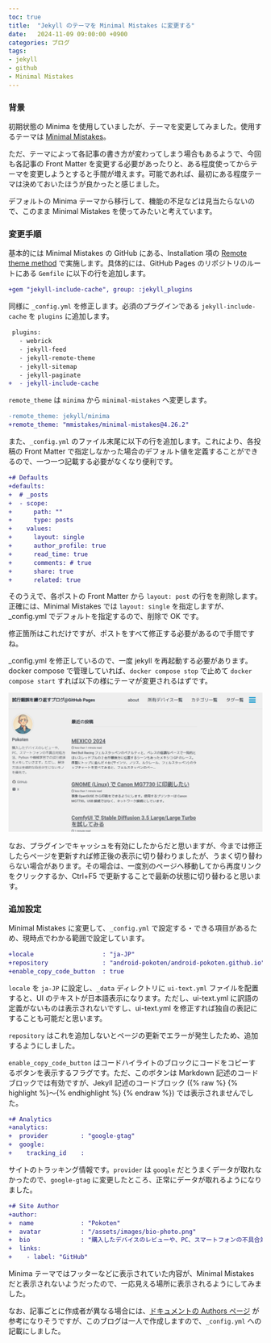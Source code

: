 ```yaml
---
toc: true
title:  "Jekyll のテーマを Minimal Mistakes に変更する"
date:   2024-11-09 09:00:00 +0900
categories: ブログ
tags:
- jekyll
- github
- Minimal Mistakes
---
```

### 背景
初期状態の Minima を使用していましたが、テーマを変更してみました。使用するテーマは [Minimal Mistakes][mistakes]。

ただ、テーマによって各記事の書き方が変わってしまう場合もあるようで、今回も各記事の Front Matter を変更する必要があったりと、ある程度使ってからテーマを変更しようとすると手間が増えます。可能であれば、最初にある程度テーマは決めておいたほうが良かったと感じました。

デフォルトの Minima テーマから移行して、機能の不足などは見当たらないので、このまま Minimal Mistakes を使ってみたいと考えています。

### 変更手順
基本的には Minimal Mistakes の GitHub にある、Installation 項の [Remote theme method][remote-theme-method] で実施します。具体的には、GitHub Pages のリポジトリのルートにある `Gemfile` に以下の行を追加します。

``` patch
+gem "jekyll-include-cache", group: :jekyll_plugins
```

同様に `_config.yml` を修正します。必須のプラグインである `jekyll-include-cache` を `plugins` に追加します。

``` patch
 plugins:
   - webrick
   - jekyll-feed
   - jekyll-remote-theme
   - jekyll-sitemap
   - jekyll-paginate
+  - jekyll-include-cache
```
`remote_theme` は `minima` から `minimal-mistakes` へ変更します。

``` patch
-remote_theme: jekyll/minima
+remote_theme: "mmistakes/minimal-mistakes@4.26.2"
```

また、`_config.yml` のファイル末尾に以下の行を追加します。これにより、各投稿の Front Matter で指定しなかった場合のデフォルト値を定義することができるので、一つ一つ記載する必要がなくなり便利です。

``` patch
+# Defaults
+defaults:
+  # _posts
+  - scope:
+      path: ""
+      type: posts
+    values:
+      layout: single
+      author_profile: true
+      read_time: true
+      comments: # true
+      share: true
+      related: true
```

そのうえで、各ポストの Front Matter から
`layout: post`
の行をを削除します。正確には、Minimal Mistakes では `layout: single` を指定しますが、_config.yml でデフォルトを指定するので、削除で OK です。

修正箇所はこれだけですが、ポストをすべて修正する必要があるので手間ですね。

_config.yml を修正しているので、一度 jekyll を再起動する必要があります。docker compose で管理していれば、`docker compose stop` で止めて `docker compose start` すれば以下の様にテーマが変更されるはずです。

![minimal mistakes][img01]

なお、プラグインでキャッシュを有効にしたからだと思いますが、今までは修正したらページを更新すれば修正後の表示に切り替わりましたが、うまく切り替わらない場合があります。その場合は、一度別のページへ移動してから再度リンクをクリックするか、Ctrl+F5 で更新することで最新の状態に切り替わると思います。

### 追加設定
Minimal Mistakes に変更して、`_config.yml` で設定する・できる項目があるため、現時点でわかる範囲で設定しています。

``` patch
+locale                   : "ja-JP"
+repository               : "android-pokoten/android-pokoten.github.io"
+enable_copy_code_button  : true
```
`locale` を `ja-JP` に設定し、`_data` ディレクトリに `ui-text.yml` ファイルを配置すると、UI のテキストが日本語表示になります。ただし、ui-text.yml に訳語の定義がないものは表示されないですし、ui-text.yml を修正すれば独自の表記にすることも可能だと思います。

`repository` はこれを追加しないとページの更新でエラーが発生したため、追加するようにしました。

`enable_copy_code_button` はコードハイライトのブロックにコードをコピーするボタンを表示するフラグです。ただ、このボタンは Markdown 記述のコードブロックでは有効ですが、Jekyll 記述のコードブロック ({% raw %} {% highlight %}〜{% endhighlight %} {% endraw %}) では表示されませんでした。

``` patch
+# Analytics
+analytics:
+  provider         : "google-gtag"
+  google:
+    tracking_id    : 
```

サイトのトラッキング情報です。`provider` は `google` だとうまくデータが取れなかったので、`google-gtag` に変更したところ、正常にデータが取れるようになりました。

``` patch
+# Site Author
+author:
+  name             : "Pokoten"
+  avatar           : "/assets/images/bio-photo.png"
+  bio              : "購入したデバイスのレビューや、PC、スマートフォンの不具合対処方法、Python や機械学習での試行錯誤をメモしていきます。ただし、解決方法は金銭的な負担が生じないモノを優先で。"
+  links:
+    - label: "GitHub"
```

Minima テーマではフッターなどに表示されていた内容が、Minimal Mistakes だと表示されないようだったので、一応見える場所に表示されるようにしてみました。

なお、記事ごとに作成者が異なる場合には、[ドキュメントの Authors ページ][authors] が参考になりそうですが、このブログは一人で作成しますので、`_config.yml` への記載にしました。


[mistakes]:https://mmistakes.github.io/minimal-mistakes/
[remote-theme-method]:https://github.com/mmistakes/minimal-mistakes/tree/master?tab=readme-ov-file#remote-theme-method
[authors]:https://mmistakes.github.io/minimal-mistakes/docs/authors/

[img01]:/assets/images/2024/11/ss-20241109-01.png
